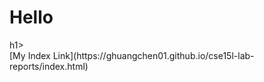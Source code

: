 <h1>Hello</h1>h1> 
<br/>
[My Index Link](https://ghuangchen01.github.io/cse15l-lab-reports/index.html)
